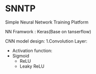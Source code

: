 # SNNTP
Simple Neural Network Training Platform

NN Framwork : Keras(Base on tanserflow)

CNN model design:
  1.Convolution Layer:
   - Activation function:
   - Sigmoid
      - ReLU
      - Leaky ReLU
